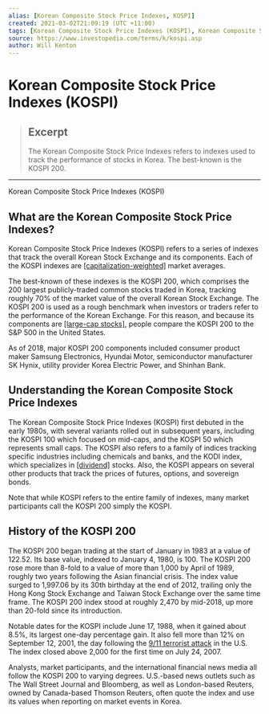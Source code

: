 ```yaml
---
alias: [Korean Composite Stock Price Indexes, KOSPI]
created: 2021-03-02T21:09:19 (UTC +11:00)
tags: [Korean Composite Stock Price Indexes (KOSPI), Korean Composite Stock Price Indexes (KOSPI)]
source: https://www.investopedia.com/terms/k/kospi.asp
author: Will Kenton
---
```


# Korean Composite Stock Price Indexes (KOSPI)

> ## Excerpt
> The Korean Composite Stock Price Indexes refers to indexes used to track the performance of stocks in Korea. The best-known is the KOSPI 200.

---

Korean Composite Stock Price Indexes (KOSPI)
## What are the Korean Composite Stock Price Indexes?

Korean Composite Stock Price Indexes (KOSPI) refers to a series of indexes that track the overall Korean Stock Exchange and its components. Each of the KOSPI indexes are [[capitalization-weighted]](https://www.investopedia.com/terms/c/capitalizationweightedindex.asp) market averages. 

The best-known of these indexes is the KOSPI 200, which comprises the 200 largest publicly-traded common stocks traded in Korea, tracking roughly 70% of the market value of the overall Korean Stock Exchange. The KOSPI 200 is used as a rough benchmark when investors or traders refer to the performance of the Korean Exchange. For this reason, and because its components are [[large-cap stocks]](https://www.investopedia.com/terms/l/large-cap.asp), people compare the KOSPI 200 to the S&P 500 in the United States.

As of 2018, major KOSPI 200 components included consumer product maker Samsung Electronics, Hyundai Motor, semiconductor manufacturer SK Hynix, utility provider Korea Electric Power, and Shinhan Bank.

## Understanding the Korean Composite Stock Price Indexes

The Korean Composite Stock Price Indexes (KOSPI) first debuted in the early 1980s, with several variants rolled out in subsequent years, including the KOSPI 100 which focused on mid-caps, and the KOSPI 50 which represents small caps. The KOSPI also refers to a family of indices tracking specific industries including chemicals and banks, and the KODI index, which specializes in [[dividend]](https://www.investopedia.com/terms/d/dividend.asp) stocks. Also, the KOSPI appears on several other products that track the prices of futures, options, and sovereign bonds.

Note that while KOSPI refers to the entire family of indexes, many market participants call the KOSPI 200 simply the KOSPI.

## History of the KOSPI 200

The KOSPI 200 began trading at the start of January in 1983 at a value of 122.52. Its base value, indexed to January 4, 1980, is 100. The KOSPI 200 rose more than 8-fold to a value of more than 1,000 by April of 1989, roughly two years following the Asian financial crisis. The index value surged to 1,997.06 by its 30th birthday at the end of 2012, trailing only the Hong Kong Stock Exchange and Taiwan Stock Exchange over the same time frame. The KOSPI 200 index stood at roughly 2,470 by mid-2018, up more than 20-fold since its introduction.

Notable dates for the KOSPI include June 17, 1988, when it gained about 8.5%, its largest one-day percentage gain. It also fell more than 12% on September 12, 2001, the day following the [9/11 terrorist attack](https://www.investopedia.com/financial-edge/0911/how-september-11-affected-the-u.s.-stock-market.aspx) in the U.S. The index closed above 2,000 for the first time on July 24, 2007.

Analysts, market participants, and the international financial news media all follow the KOSPI 200 to varying degrees. U.S.-based news outlets such as The Wall Street Journal and Bloomberg, as well as London-based Reuters, owned by Canada-based Thomson Reuters, often quote the index and use its values when reporting on market events in Korea.
